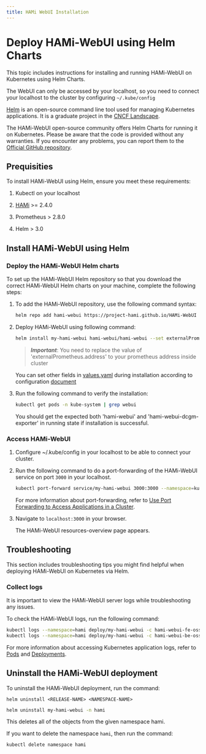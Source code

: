 ```yaml
---
title: HAMi WebUI Installation
---
```


# Deploy HAMi-WebUI using Helm Charts

This topic includes instructions for installing and running HAMi-WebUI on Kubernetes using Helm Charts.

The WebUI can only be accessed by your localhost, so you need to connect your localhost to the cluster by configuring `~/.kube/config` 

[Helm](https://helm.sh/) is an open-source command line tool used for managing Kubernetes applications. It is a graduate project in the [CNCF Landscape](https://www.cncf.io/projects/helm/).

The HAMi-WebUI open-source community offers Helm Charts for running it on Kubernetes. Please be aware that the code is provided without any warranties. If you encounter any problems, you can report them to the [Official GitHub repository](https://github.com/hami-webui/helm-charts/).

## Prequisities

To install HAMi-WebUI using Helm, ensure you meet these requirements:

1. Kubectl on your localhost

2. [HAMi](https://github.com/Project-HAMi/HAMi?tab=readme-ov-file#quick-start) >= 2.4.0

3. Prometheus > 2.8.0

4. Helm > 3.0

## Install HAMi-WebUI using Helm

### Deploy the HAMi-WebUI Helm charts

To set up the HAMi-WebUI Helm repository so that you download the correct HAMi-WebUI Helm charts on your machine, complete the following steps:

1. To add the HAMi-WebUI repository, use the following command syntax:

   ```bash
   helm repo add hami-webui https://project-hami.github.io/HAMi-WebUI
   ```

2. Deploy HAMi-WebUI using following command:

   ```bash
   helm install my-hami-webui hami-webui/hami-webui --set externalPrometheus.enabled=true --set externalPrometheus.address="http://prometheus-kube-prometheus-prometheus.monitoring.svc.cluster.local:9090" -n kube-system
   ```

   > _**Important**_: You need to replace the value of 'externalPrometheus.address' to your prometheus address inside cluster

   You can set other fields in [values.yaml](https://github.com/Project-HAMi/HAMi-WebUI/blob/main/charts/hami-webui/values.yaml) during installation according to configuration [document](https://github.com/Project-HAMi/HAMi-WebUI/blob/main/charts/hami-webui/README.md#values)

3. Run the following command to verify the installation:

   ```bash
   kubectl get pods -n kube-system | grep webui
   ```

   You should get the expected both 'hami-webui' and 'hami-webui-dcgm-exporter' in running state if installation is successful.

### Access HAMi-WebUI

1. Configure ~/.kube/config in your localhost to be able to connect your cluster.


2. Run the following command to do a port-forwarding of the HAMi-WebUI service on port `3000` in your localhost.

   ```bash
   kubectl port-forward service/my-hami-webui 3000:3000 --namespace=kube-system
   ```

   For more information about port-forwarding, refer to [Use Port Forwarding to Access Applications in a Cluster](https://kubernetes.io/docs/tasks/access-application-cluster/port-forward-access-application-cluster/).

3. Navigate to `localhost:3000` in your browser.

   The HAMi-WebUI resources-overview page appears.

## Troubleshooting

This section includes troubleshooting tips you might find helpful when deploying HAMi-WebUI on Kubernetes via Helm.

### Collect logs

It is important to view the HAMi-WebUI server logs while troubleshooting any issues.

To check the HAMi-WebUI logs, run the following command:

```bash
kubectl logs --namespace=hami deploy/my-hami-webui -c hami-webui-fe-oss
kubectl logs --namespace=hami deploy/my-hami-webui -c hami-webui-be-oss
```

For more information about accessing Kubernetes application logs, refer to [Pods](https://kubernetes.io/docs/reference/kubectl/cheatsheet/#interacting-with-running-pods) and [Deployments](https://kubernetes.io/docs/reference/kubectl/cheatsheet/#interacting-with-deployments-and-services).


## Uninstall the HAMi-WebUI deployment

To uninstall the HAMi-WebUI deployment, run the command:

`helm uninstall <RELEASE-NAME> <NAMESPACE-NAME>`

```bash
helm uninstall my-hami-webui -n hami
```

This deletes all of the objects from the given namespace hami.

If you want to delete the namespace `hami`, then run the command:

```bash
kubectl delete namespace hami
```